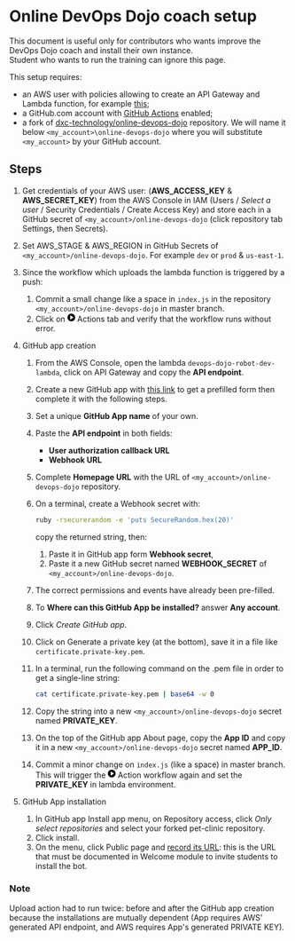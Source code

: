 # Online DevOps Dojo coach setup

This document is useful only for contributors who wants improve the DevOps Dojo
coach and install their own instance.  
Student who wants to run the training can ignore this page.

This setup requires:

- an AWS user with policies allowing to create an API Gateway and Lambda
function, for example [this](./lambda-dojo-upload.json);  
- a GitHub.com account with [GitHub Actions](https://github.com/features/actions)
 enabled;  
- a fork of [dxc-technology/online-devops-dojo](https://github.com/dxc-technology/online-devops-dojo)
repository. We will name it below `<my_account>\online-devops-dojo` where you
will substitute `<my_account>` by your GitHub account.  

## Steps

1. Get credentials of your AWS user:  (**AWS_ACCESS_KEY** &
**AWS_SECRET_KEY**) from the AWS Console in IAM (Users / *Select a user* / Security Credentials / Create Access Key) and store each in a
GitHub secret of `<my_account>/online-devops-dojo`
(click repository tab Settings, then Secrets).  
1. Set AWS_STAGE & AWS_REGION in GitHub Secrets of `<my_account>/online-devops-dojo`.
   For example `dev` or `prod` & `us-east-1`.
1. Since the workflow which uploads the lambda function is triggered by a push:  
    1. Commit a small change like a space in `index.js` in the repository `<my_account>/online-devops-dojo` in master branch.
    1. Click on <svg class="octicon octicon-play" viewBox="0 0 14 16"
    version="1.1" width="14" height="16" aria-hidden="true"><path fill-rule="evenodd" d="M14 8A7 7 0 1 1 0 8a7 7 0 0 1 14 0zm-8.223 3.482l4.599-3.066a.5.5 0 0 0 0-.832L5.777 4.518A.5.5 0 0 0 5 4.934v6.132a.5.5 0 0 0 .777.416z"></path></svg> Actions tab and verify that the workflow runs without error.
1. GitHub app creation
    1. From the AWS Console, open the lambda `devops-dojo-robot-dev-lambda`, click on API Gateway and copy the **API endpoint**.
    1. Create a new GitHub app with [this link](https://github.com/settings/apps/new?description=The%20Online%20DevOps%20Dojo%20coach%20is%20here%20to%20help%20you%20learn%20DevOps.%0A%0ALearn%20more%20about%20the%20Online%20DevOps%20Dojo%3A%20https%3A%2F%2Fdxc-technology.github.io%2Fabout-devops-dojo%2F%0A%0A%21%5BTeam%20chat%5D%28https%3A%2F%2Fs3.amazonaws.com%2Fdevopsdojoassets%2Fteam-chat.jpg%29&contents=write&issues=write&pull_requests=write&events[]=issues&events[]=issue_comment&events[]=pull_requests) to get a prefilled form then complete it with the following steps.
    1. Set a unique **GitHub App name** of your own.
    1. Paste the **API endpoint** in both fields:
        - **User authorization callback URL**
        - **Webhook URL**
    1. Complete **Homepage URL** with the URL of `<my_account>/online-devops-dojo` repository.
    1. On a terminal, create a Webhook secret with:

       ```sh
       ruby -rsecurerandom -e 'puts SecureRandom.hex(20)'
       ```

       copy the returned string, then:

        1. Paste it in GitHub app form **Webhook secret**,
        1. Paste it a new GitHub secret named **WEBHOOK_SECRET** of
        `<my_account>/online-devops-dojo`.  
    1. The correct permissions and events have already been pre-filled.  
    1. To **Where can this GitHub App be installed?** answer **Any account**.
    1. Click *Create GitHub app*.
    1. Click on Generate a private key (at the bottom), save it in a file
    like `certificate.private-key.pem`.
    1. In a terminal, run the following command on the .pem file in order to get
    a single-line string:

       ```sh
       cat certificate.private-key.pem | base64 -w 0
       ```

    1. Copy the string into a new `<my_account>/online-devops-dojo` secret named **PRIVATE_KEY**.
    1. On the top of the GitHub app About page, copy the **App ID** and copy it in a new  `<my_account>/online-devops-dojo` secret named **APP_ID**.
    1. Commit a minor change on `index.js` (like a space) in master branch. This will
       trigger the <svg class="octicon octicon-play" viewBox="0 0 14 16"
    version="1.1" width="14" height="16" aria-hidden="true"><path fill-rule="evenodd" d="M14 8A7 7 0 1 1 0 8a7 7 0 0 1 14 0zm-8.223 3.482l4.599-3.066a.5.5 0 0 0 0-.832L5.777 4.518A.5.5 0 0 0 5 4.934v6.132a.5.5 0 0 0 .777.416z"></path></svg> Action
    workflow again and set the **PRIVATE_KEY** in lambda environment.

1. GitHub App installation  
   1. In GitHub app Install app menu, on Repository access, click *Only select
   repositories* and select your forked pet-clinic repository.
   1. Click install.
   1. On the menu, click Public page and <ins>record its URL</ins>: this is the URL
   that must be documented in Welcome module to invite students to install the bot.

### Note

Upload action had to run twice: before and after the GitHub app creation
because the installations are mutually dependent (App requires AWS' generated
API endpoint, and AWS requires App's generated PRIVATE KEY).

